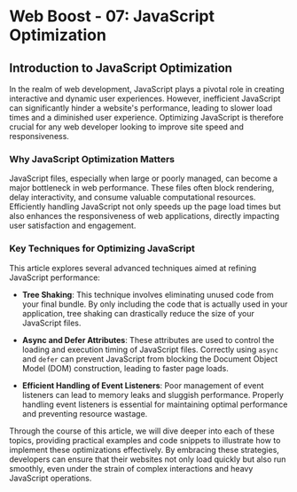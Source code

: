 # Web Boost - 07: JavaScript Optimization

## Introduction to JavaScript Optimization

In the realm of web development, JavaScript plays a pivotal role in creating interactive and dynamic user experiences. However, inefficient JavaScript can significantly hinder a website's performance, leading to slower load times and a diminished user experience. Optimizing JavaScript is therefore crucial for any web developer looking to improve site speed and responsiveness.

### Why JavaScript Optimization Matters

JavaScript files, especially when large or poorly managed, can become a major bottleneck in web performance. These files often block rendering, delay interactivity, and consume valuable computational resources. Efficiently handling JavaScript not only speeds up the page load times but also enhances the responsiveness of web applications, directly impacting user satisfaction and engagement.

### Key Techniques for Optimizing JavaScript

This article explores several advanced techniques aimed at refining JavaScript performance:

- **Tree Shaking**: This technique involves eliminating unused code from your final bundle. By only including the code that is actually used in your application, tree shaking can drastically reduce the size of your JavaScript files.

- **Async and Defer Attributes**: These attributes are used to control the loading and execution timing of JavaScript files. Correctly using `async` and `defer` can prevent JavaScript from blocking the Document Object Model (DOM) construction, leading to faster page loads.

- **Efficient Handling of Event Listeners**: Poor management of event listeners can lead to memory leaks and sluggish performance. Properly handling event listeners is essential for maintaining optimal performance and preventing resource wastage.

Through the course of this article, we will dive deeper into each of these topics, providing practical examples and code snippets to illustrate how to implement these optimizations effectively. By embracing these strategies, developers can ensure that their websites not only load quickly but also run smoothly, even under the strain of complex interactions and heavy JavaScript operations.
